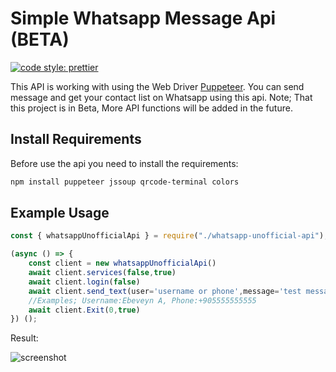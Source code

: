 # Simple Whatsapp Message Api (BETA)
[![code style: prettier](https://img.shields.io/badge/code_style-prettier-ff69b4.svg?style=flat-square)](https://github.com/prettier/prettier)

This API is working with using the Web Driver [Puppeteer](https://github.com/puppeteer/puppeteer). You can send message and get your contact list on Whatsapp using this api. Note; That this project is in Beta, More API functions will be added in the future.  

## Install Requirements
Before use the api you need to install the requirements:
```bash
npm install puppeteer jssoup qrcode-terminal colors
```

## Example Usage
```javascript
const { whatsappUnofficialApi } = require("./whatsapp-unofficial-api");

(async () => {
    const client = new whatsappUnofficialApi()
    await client.services(false,true)
    await client.login(false)
    await client.send_text(user='username or phone',message='test message',range=1)
    //Examples; Username:Ebeveyn A, Phone:+905555555555
    await client.Exit(0,true)
}) ();
```
Result:

<img alt="screenshot" src="">
